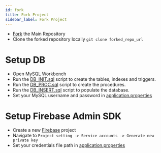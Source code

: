 ```yaml
---
id: fork
title: Fork Project
sidebar_label: Fork Project
---
```


* [Fork](https://github.com/ddlogesh/zinger-framework/fork) the Main Repository
* Clone the forked repository locally `git clone forked_repo_url`
# Setup DB

* Open MySQL Workbench
* Run the [DB_INIT.sql](https://github.com/ddlogesh/zinger-framework/blob/master/sql/DB_INIT.sql) script to create the tables, indexes and triggers.
* Run the [DB_PROC.sql](https://github.com/ddlogesh/zinger-framework/blob/master/sql/DB_PROC.sql) script to create the procedures.
* Run the [DB_INSERT.sql](https://github.com/ddlogesh/zinger-framework/blob/master/sql/DB_INSERT.sql) script to populate the database.
* Set your MySQL username and password in [application.properties](https://github.com/ddlogesh/zinger-framework/blob/master/src/main/resources/application.properties)

# Setup Firebase Admin SDK
* Create a new [Firebase](https://console.firebase.google.com/) project 
* Navigate to `Project setting -> Service accounts -> Generate new private key`
* Set your credentials file path in [application.properties](https://github.com/ddlogesh/zinger-framework/blob/master/src/main/resources/application.properties)
